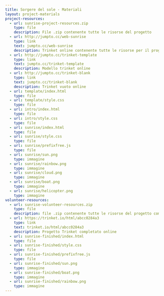 ```yaml
---
title: Sorgere del sole - Materiali
layout: project-materials
project-resources:
  - url: sunrise-project-resources.zip
    type: file
    description: File .zip contenente tutte le risorse del progetto
  - url: http://jumpto.cc/web-sunrise
    type: link
    text: jumpto.cc/web-sunrise
    description: Trinket online contenente tutte le risorse per il progetto "Sorgere del sole"
  - url: http://jumpto.cc/trinket-template
    type: link
    text: jumpto.cc/trinket-template
    description: Modello trinket online
  - url: http://jumpto.cc/trinket-blank
    type: link
    text: jumpto.cc/trinket-blank
    description: Trinket vuoto online
  - url: template/index.html
    type: file
  - url: template/style.css
    type: file
  - url: intro/index.html
    type: file
  - url: intro/style.css
    type: file
  - url: sunrise/index.html
    type: file
  - url: sunrise/style.css
    type: file
  - url: sunrise/prefixfree.js
    type: file
  - url: sunrise/sun.png
    type: immagine
  - url: sunrise/rainbow.png
    type: immagine
  - url: sunrise/cloud.png
    type: immagine
  - url: sunrise/boat.png
    type: immagine
  - url: sunrise/helicopter.png
    type: immagine
volunteer-resources:
  - url: sunrise-volunteer-resources.zip
    type: file
    description: file .zip contenente tutte le risorse del progetto completato
  - url: https://trinket.io/html/abcc0284a3
    type: link
    text: trinket.io/html/abcc0284a3
    description: Progetto Trinket completato online
  - url: sunrise-finished/index.html
    type: file
  - url: sunrise-finished/style.css
    type: file
  - url: sunrise-finished/prefixfree.js
    type: file
  - url: sunrise-finished/sun.png
    type: immagine
  - url: sunrise-finished/boat.png
    type: immagine
  - url: sunrise-finished/rainbow.png
    type: immagine
---
```

